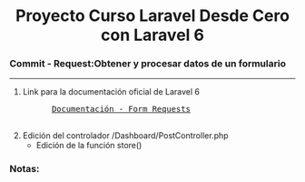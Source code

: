 
<h1 align="center">Proyecto Curso Laravel Desde Cero con Laravel 6</h1>
<h3><b>Commit -</b> <strong>Request:Obtener y procesar datos de un formulario</strong></h3>
<hr>
<ol>
  <li>
    <p>Link para la documentación oficial de Laravel 6</p>
    <pre>
      <a href="https://laravel.com/docs/6.x/requests#retrieving-input">Documentación - Form Requests</a>
    </pre>
  </li>
  <!-- Instrucciones del commit -->
  <li>
    Edición del controlador /Dashboard/PostController.php
    <ul>
      <li>Edición de la función store()</li>
    </ul>
  </li>
</ol>

<!-- Notas -->
<h3><b>Notas:</b></h3>
<ul>
 
</ul>

<br>

<em>
 
</em>



